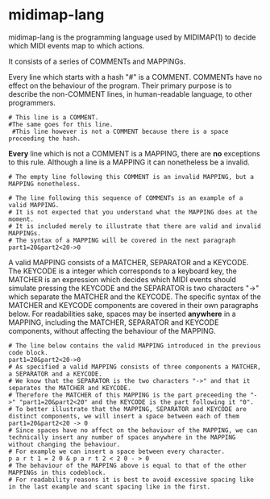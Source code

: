 # midimap-lang
midimap-lang is the programming language used by MIDIMAP(1) to decide which MIDI events map to which actions.

It consists of a series of COMMENTs and MAPPINGs.

Every line which starts with a hash "#" is a COMMENT. COMMENTs have no effect on the behaviour of the program. Their primary purpose is to describe the non-COMMENT lines, in human-readable language, to other programmers.
```midimap-lang
# This line is a COMMENT.
#The same goes for this line.
 #This line however is not a COMMENT because there is a space preceeding the hash.
```

**Every** line which is not a COMMENT is a MAPPING, there are **no** exceptions to this rule. Although a line is a MAPPING it can nonetheless be a invalid.
```midimap-lang
# The empty line following this COMMENT is an invalid MAPPING, but a MAPPING nonetheless.

# The line following this sequence of COMMENTs is an example of a valid MAPPING.
# It is not expected that you understand what the MAPPING does at the moment.
# It is included merely to illustrate that there are valid and invalid MAPPINGs.
# The syntax of a MAPPING will be covered in the next paragraph
part1=20&part2<20->0
```

A valid MAPPING consists of a MATCHER, SEPARATOR and a KEYCODE. The KEYCODE is a integer which corresponds to a keyboard key, the MATCHER is an expression which decides which MIDI events should simulate pressing the KEYCODE and the SEPARATOR is two characters "->" which separate the MATCHER and the KEYCODE. The specific syntax of the MATCHER and KEYCODE components are covered in their own paragraphs below. For readabilities sake, spaces may be inserted **anywhere** in a MAPPING, including the MATCHER, SEPARATOR and KEYCODE components, without affecting the behaviour of the MAPPING.
```midimap-lang
# The line below contains the valid MAPPING introduced in the previous code block.
part1=20&part2<20->0
# As specified a valid MAPPING consists of three components a MATCHER, a SEPARATOR and a KEYCODE.
# We know that the SEPARATOR is the two characters "->" and that it separates the MATCHER and KEYCODE.
# Therefore the MATCHER of this MAPPING is the part preceeding the "->" "part1=20&part2<20" and the KEYCODE is the part following it "0".
# To better illustrate that the MAPPING, SEPARATOR and KEYCODE are distinct components, we will insert a space between each of them
part1=20&part2<20 -> 0
# Since spaces have no affect on the behaviour of the MAPPING, we can technically insert any number of spaces anywhere in the MAPPING without changing the behaviour.
# For example we can insert a space between every character.
p a r t 1 = 2 0 & p a r t 2 < 2 0 - > 0
# The behaviour of the MAPPING above is equal to that of the other MAPPINGs in this codeblock.
# For readability reasons it is best to avoid excessive spacing like in the last example and scant spacing like in the first.
```
